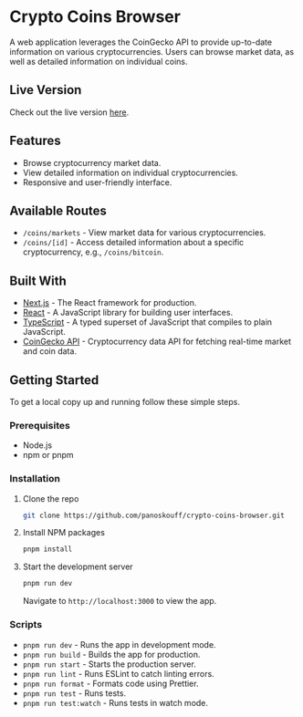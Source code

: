 # Crypto Coins Browser

A web application leverages the CoinGecko API to provide up-to-date information on various cryptocurrencies. Users can browse market data, as well as detailed information on individual coins.  

## Live Version

Check out the live version [here](https://crypto-coins-browser.vercel.app).

## Features

- Browse cryptocurrency market data.
- View detailed information on individual cryptocurrencies.
- Responsive and user-friendly interface.

## Available Routes

- `/coins/markets` - View market data for various cryptocurrencies.
- `/coins/[id]` - Access detailed information about a specific cryptocurrency, e.g., `/coins/bitcoin`.

## Built With

- [Next.js](https://nextjs.org/) - The React framework for production.
- [React](https://reactjs.org/) - A JavaScript library for building user interfaces.
- [TypeScript](https://www.typescriptlang.org/) - A typed superset of JavaScript that compiles to plain JavaScript.
- [CoinGecko API](https://www.coingecko.com/en/api) - Cryptocurrency data API for fetching real-time market and coin data.

## Getting Started

To get a local copy up and running follow these simple steps.

### Prerequisites

- Node.js
- npm or pnpm

### Installation

1. Clone the repo
   ```sh
   git clone https://github.com/panoskouff/crypto-coins-browser.git
   ```
2. Install NPM packages
   ```sh
   pnpm install
   ```
3. Start the development server
   ```sh
   pnpm run dev
   ```
   Navigate to `http://localhost:3000` to view the app.

### Scripts

- `pnpm run dev` - Runs the app in development mode.
- `pnpm run build` - Builds the app for production.
- `pnpm run start` - Starts the production server.
- `pnpm run lint` - Runs ESLint to catch linting errors.
- `pnpm run format` - Formats code using Prettier.
- `pnpm run test` - Runs tests.
- `pnpm run test:watch` - Runs tests in watch mode.

